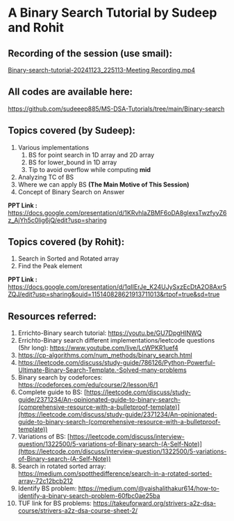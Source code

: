 # A Binary Search Tutorial by Sudeep and Rohit

## Recording of the session (use smail):

[Binary-search-tutorial-20241123_225113-Meeting Recording.mp4](https://smailiitmacin.sharepoint.com/:v:/s/MS-DSATalks-group/EYeGotxOul1JstkyQItOoncBmLxhxGzWjiYvrw3Qf-T_Eg?e=cOs15E)

## All codes are available here:

https://github.com/sudeeep885/MS-DSA-Tutorials/tree/main/Binary-search

## Topics covered (by Sudeep):

1. Various implementations
    1. BS for point search in 1D array and 2D array
    2. BS for lower_bound in 1D array
    3. Tip to avoid overflow while computing **mid**
2. Analyzing TC of BS
3. Where we can apply BS **(The Main Motive of This Session)**
4. Concept of Binary Search on Answer

**PPT Link :** https://docs.google.com/presentation/d/1KRvhlaZBMF6oDA8gIexsTwzfyyZ6z_AjYh5c0lig6jQ/edit?usp=sharing

## Topics covered (by Rohit):

1. Search in Sorted and Rotated array
2. Find the Peak element

**PPT Link :** https://docs.google.com/presentation/d/1qIIErJe_K24UJySxzEcDtA2O8Axr5ZQJ/edit?usp=sharing&ouid=115140828621913711013&rtpof=true&sd=true

## Resources referred:

1. Errichto-Binary search tutorial: https://youtu.be/GU7DpgHINWQ
2. Errichto-Binary search different implementations/leetcode questions (5hr long): https://www.youtube.com/live/LcWPKR1uef4
3. https://cp-algorithms.com/num_methods/binary_search.html
4. https://leetcode.com/discuss/study-guide/786126/Python-Powerful-Ultimate-Binary-Search-Template.-Solved-many-problems
5. Binary search by codeforces: https://codeforces.com/edu/course/2/lesson/6/1
6. Complete guide to BS: [https://leetcode.com/discuss/study-guide/2371234/An-opinionated-guide-to-binary-search-(comprehensive-resource-with-a-bulletproof-template)](https://leetcode.com/discuss/study-guide/2371234/An-opinionated-guide-to-binary-search-(comprehensive-resource-with-a-bulletproof-template))
7. Variations of BS: [https://leetcode.com/discuss/interview-question/1322500/5-variations-of-Binary-search-(A-Self-Note)](https://leetcode.com/discuss/interview-question/1322500/5-variations-of-Binary-search-(A-Self-Note))
8. Search in rotated sorted array: https://medium.com/spotthedifference/search-in-a-rotated-sorted-array-72c12bcb212
9. Identify BS problem: https://medium.com/@vaishalithakur614/how-to-identify-a-binary-search-problem-60fbc0ae25ba
10. TUF link for BS problems: https://takeuforward.org/strivers-a2z-dsa-course/strivers-a2z-dsa-course-sheet-2/